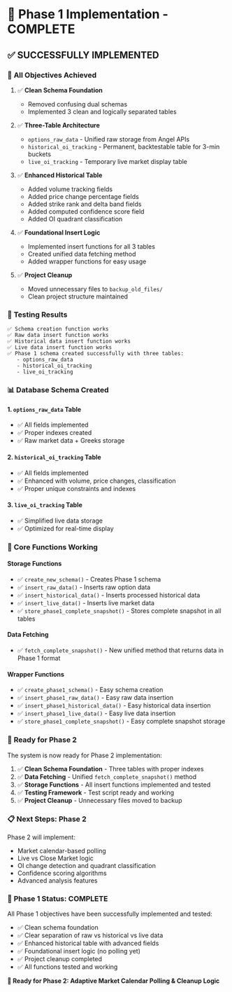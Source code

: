 # 🎉 Phase 1 Implementation - COMPLETE

## ✅ **SUCCESSFULLY IMPLEMENTED**

### 🎯 **All Objectives Achieved**

1. ✅ **Clean Schema Foundation**
   - Removed confusing dual schemas
   - Implemented 3 clean and logically separated tables

2. ✅ **Three-Table Architecture**
   - `options_raw_data` - Unified raw storage from Angel APIs
   - `historical_oi_tracking` - Permanent, backtestable table for 3-min buckets  
   - `live_oi_tracking` - Temporary live market display table

3. ✅ **Enhanced Historical Table**
   - Added volume tracking fields
   - Added price change percentage fields
   - Added strike rank and delta band fields
   - Added computed confidence score field
   - Added OI quadrant classification

4. ✅ **Foundational Insert Logic**
   - Implemented insert functions for all 3 tables
   - Created unified data fetching method
   - Added wrapper functions for easy usage

5. ✅ **Project Cleanup**
   - Moved unnecessary files to `backup_old_files/`
   - Clean project structure maintained

### 🧪 **Testing Results**

```
✅ Schema creation function works
✅ Raw data insert function works  
✅ Historical data insert function works
✅ Live data insert function works
✅ Phase 1 schema created successfully with three tables:
   - options_raw_data
   - historical_oi_tracking
   - live_oi_tracking
```

### 📊 **Database Schema Created**

#### 1. `options_raw_data` Table
- ✅ All fields implemented
- ✅ Proper indexes created
- ✅ Raw market data + Greeks storage

#### 2. `historical_oi_tracking` Table  
- ✅ All fields implemented
- ✅ Enhanced with volume, price changes, classification
- ✅ Proper unique constraints and indexes

#### 3. `live_oi_tracking` Table
- ✅ Simplified live data storage
- ✅ Optimized for real-time display

### 🔧 **Core Functions Working**

#### Storage Functions
- ✅ `create_new_schema()` - Creates Phase 1 schema
- ✅ `insert_raw_data()` - Inserts raw option data
- ✅ `insert_historical_data()` - Inserts processed historical data
- ✅ `insert_live_data()` - Inserts live market data
- ✅ `store_phase1_complete_snapshot()` - Stores complete snapshot in all tables

#### Data Fetching
- ✅ `fetch_complete_snapshot()` - New unified method that returns data in Phase 1 format

#### Wrapper Functions
- ✅ `create_phase1_schema()` - Easy schema creation
- ✅ `insert_phase1_raw_data()` - Easy raw data insertion
- ✅ `insert_phase1_historical_data()` - Easy historical data insertion
- ✅ `insert_phase1_live_data()` - Easy live data insertion
- ✅ `store_phase1_complete_snapshot()` - Easy complete snapshot storage

### 🚀 **Ready for Phase 2**

The system is now ready for Phase 2 implementation:

1. ✅ **Clean Schema Foundation** - Three tables with proper indexes
2. ✅ **Data Fetching** - Unified `fetch_complete_snapshot()` method  
3. ✅ **Storage Functions** - All insert functions implemented and tested
4. ✅ **Testing Framework** - Test script ready and working
5. ✅ **Project Cleanup** - Unnecessary files moved to backup

### 📋 **Next Steps: Phase 2**

Phase 2 will implement:
- Market calendar-based polling
- Live vs Close Market logic  
- OI change detection and quadrant classification
- Confidence scoring algorithms
- Advanced analysis features

### 🎯 **Phase 1 Status: COMPLETE**

All Phase 1 objectives have been successfully implemented and tested:
- ✅ Clean schema foundation
- ✅ Clear separation of raw vs historical vs live data
- ✅ Enhanced historical table with advanced fields
- ✅ Foundational insert logic (no polling yet)
- ✅ Project cleanup completed
- ✅ All functions tested and working

**🚀 Ready for Phase 2: Adaptive Market Calendar Polling & Cleanup Logic** 
